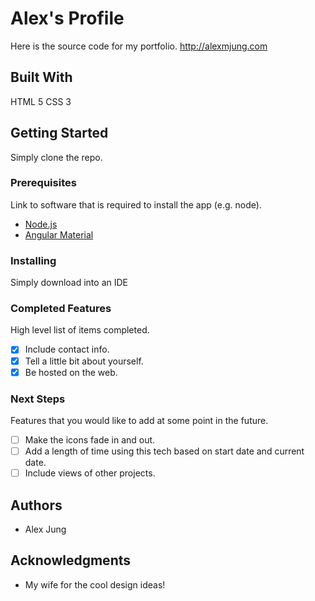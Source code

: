 # Alex's Profile

Here is the source code for my portfolio. 
http://alexmjung.com

## Built With

HTML 5
CSS 3


## Getting Started

Simply clone the repo. 

### Prerequisites

Link to software that is required to install the app (e.g. node).

- [Node.js](https://nodejs.org/en/)
- [Angular Material](https://www.npmjs.com/package/angular-material)


### Installing

Simply download into an IDE

### Completed Features

High level list of items completed.

- [x] Include contact info.
- [x] Tell a little bit about yourself.
- [x] Be hosted on the web.

### Next Steps

Features that you would like to add at some point in the future.

- [ ] Make the icons fade in and out. 
- [ ] Add a length of time using this tech based on start date and current date. 
- [ ] Include views of other projects.

## Authors

* Alex Jung


## Acknowledgments

* My wife for the cool design ideas!